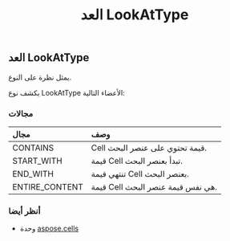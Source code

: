 ﻿---
title: العد LookAtType
second_title: Aspose.Cells for Python via .NET API المراجع
description:
type: docs
weight: 2220
url: /ar/python-net/aspose.cells/lookattype/
is_root: false
---
##  العد LookAtType
يمثل نظرة على النوع.



يكشف نوع LookAtType الأعضاء التالية:

###  مجالات
| مجال| وصف|
| :- | :- |
| CONTAINS | Cell قيمة تحتوي على عنصر البحث.|
| START_WITH | قيمة Cell تبدأ بعنصر البحث.|
| END_WITH | تنتهي قيمة Cell بعنصر البحث.|
| ENTIRE_CONTENT | قيمة Cell هي نفس قيمة عنصر البحث.|



###  أنظر أيضا
* وحدة [aspose.cells](..)
